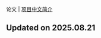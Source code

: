 论文 | [项目中文简介](https://github.com/LJoson/arXiv_daily/blob/main/README_zh-CN.md)

## Updated on 2025.08.21

